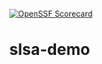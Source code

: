 [![OpenSSF Scorecard](htt‌ps://api.securityscorecards.dev/projects/github.com/alphasecio/slsa-demo/badge)](htt‌ps://securityscorecards.dev/viewer/?uri=github.com/alphasecio/slsa-demo)

# slsa-demo
